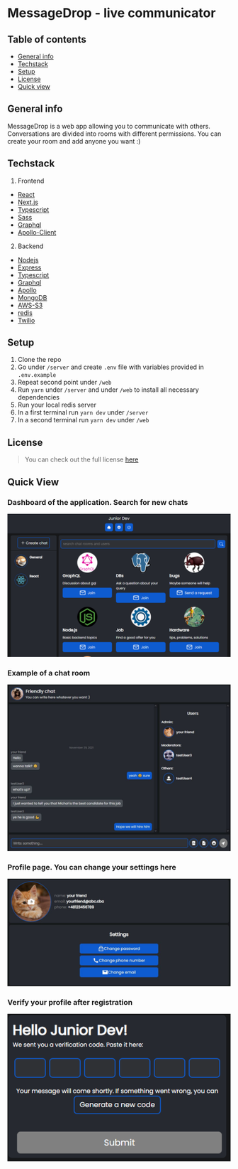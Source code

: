 # MessageDrop - live communicator

## Table of contents
* [General info](#general-info)
* [Techstack](#techstack)
* [Setup](#Setup)
* [License](#License)
* [Quick view](#quick-view)

## General info
MessageDrop is a web app allowing you to communicate with others. Conversations are divided into rooms with different permissions. You can create your room and add anyone you want :)

## Techstack
1. Frontend
* [React](https://reactjs.org/)
* [Next.js](https://nextjs.org/)
* [Typescript](https://www.typescriptlang.org/)
* [Sass](https://sass-lang.com/)
* [Graphql](https://graphql.org/)
* [Apollo-Client](https://www.apollographql.com/docs/react/)

2. Backend
* [Nodejs](https://nodejs.org/en/)
* [Express](https://expressjs.com/)
* [Typescript](https://www.typescriptlang.org/)
* [Graphql](https://graphql.org/)
* [Apollo](https://www.apollographql.com/)
* [MongoDB](https://www.mongodb.com/)
* [AWS-S3](https://aws.amazon.com/s3/?nc2=h_ql_prod_st_s3)
* [redis](https://redis.io/)
* [Twilio](https://www.twilio.com/)

## Setup
1. Clone the repo
2. Go under `/server` and create `.env` file with variables provided in `.env.example`
3. Repeat second point under `/web`
4. Run `yarn` under `/server` and under `/web` to install all necessary dependencies
5. Run your local redis server
6. In a first terminal run `yarn dev` under `/server`
7. In a second terminal run `yarn dev` under `/web`

## License
> You can check out the full license [here](https://github.com/michalwarchol/MessageDrop/blob/main/LICENSE)

## Quick View
### Dashboard of the application. Search for new chats
![Home](https://github.com/michalwarchol/MessageDrop/blob/main/web/src/screens/4.jpg?raw=true "Home")

### Example of a chat room
![Chat](https://github.com/michalwarchol/MessageDrop/blob/main/web/src/screens/2.JPG?raw=true "Chat")

### Profile page. You can change your settings here
![Profile](https://github.com/michalwarchol/MessageDrop/blob/main/web/src/screens/3.JPG?raw=true "Profile")

### Verify your profile after registration
![Verification](https://github.com/michalwarchol/MessageDrop/blob/main/web/src/screens/5.jpg?raw=true "Verification")
